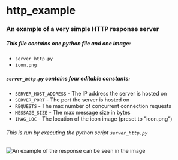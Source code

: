 # http_example

### An example of a very simple HTTP response server

##### This file contains one python file and one image:
- ```server_http.py```
- ```icon.png```

##### ```server_http.py``` contains four editable constants:
- ```SERVER_HOST_ADDRESS``` - The IP address the server is hosted on
- ```SERVER_PORT``` - The port the server is hosted on
- ```REQUESTS``` - The max number of concurrent connection requests
- ```MESSAGE_SIZE``` - The max message size in bytes
- ```IMAG_LOC``` - The location of the icon image (preset to "icon.png")

###### This is run by executing the python script ```server_http.py```

![An example of the response can be seen in the image](https://imgur.com/a/5bxdqpu)